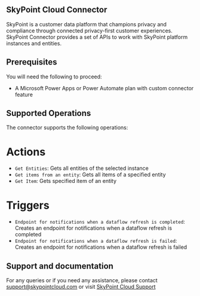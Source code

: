 ## SkyPoint Cloud Connector
SkyPoint is a customer data platform that champions privacy and compliance through connected privacy-first customer experiences. SkyPoint Connector provides a set of APIs to work with SkyPoint platform instances and entities.

## Prerequisites
You will need the following to proceed:
* A Microsoft Power Apps or Power Automate plan with custom connector feature

## Supported Operations
The connector supports the following operations:
# Actions
* `Get Entities`: Gets all entities of the selected instance
* `Get items from an entity`: Gets all items of a specified entity
* `Get Item`: Gets specified item of an entity

# Triggers
* `Endpoint for notifications when a dataflow refresh is completed`: Creates an endpoint for notifications when a dataflow refresh is completed
* `Endpoint for notifications when a dataflow refresh is failed`: Creates an endpoint for notifications when a dataflow refresh is failed

## Support and documentation
For any queries or if you need any assistance, please contact support@skypointcloud.com or visit [SkyPoint Cloud Support](https://skypointcloud.com/customer-support/)




